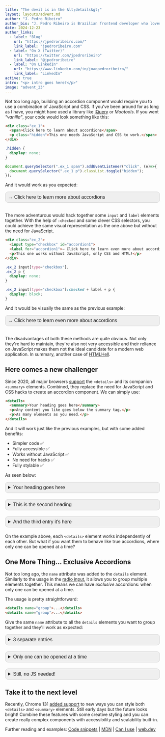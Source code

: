 ```yaml
---
title: "The devil is in the &lt;details&gt;"
layout: layouts/advent.md
author: "J. Pedro Ribeiro"
author_bio: "J. Pedro Ribeiro is Brazilian frontend developer who loves to build performant sites and apps that deliver great user experience."
date: 2024-12-23
author_links:
  - label: "Blog"
    url: "https://jpedroribeiro.com/"
    link_label: "jpedroribeiro.com"
  - label: "On X (Twitter)"
    url: "https://twitter.com/jpedroribeiro"
    link_label: "@jpedroribeiro"
  - label: "On LinkedIn"
    url: "https://www.linkedin.com/in/joaopedroribeiro/"
    link_label: "LinkedIn"
active: true
intro: "<p> intro goes here?</p>"
image: "advent_23"
---
```


Not too long ago, building an accordion component would require you to use a combination of JavaScript and CSS. If you've been around for as long as I have, you might have used a library like [jQuery](https://jqueryui.com/accordion/) or _Mootools_.
If you went *"vanilla"*, your code would look something like this:


```html
<div class="ex_1">
  <span>Click here to learn about accordions</span>
  <p class="hidden">This one needs JavaScript and CSS to work.</span>
</div>
```

  ```css
.hidden {
    display: none; 
}
```

```js 
document.querySelector(".ex_1 span").addEventListener("click", (e)=>{
  document.querySelector(".ex_1 p").classList.toggle("hidden");
});
```

And it would work as you expected:
<style>
.ex_1 {
  font-family: sans-serif;
  font-size: 16px;
  border: 1px solid #ccc;
  background: #efefef;
  padding: 8px;
  border-radius: 10px;
  margin-bottom: 32px;
}
</style>
<style>
.ex_1 span {
  cursor: pointer;
}
</style>
<style>
.ex_1 p {
  margin: 8px 0 0;
}
</style>
<style>
.ex_1 .hidden {
  display: none;
}
</style>
<div class="ex_1">
  <span>→ Click here to learn more about accordions</span>
  <p class="hidden">This one needs JavaScript and CSS to work. Click the heading again to close it.</p>
</div>
<script>
document.querySelector(".ex_1 span").addEventListener("click", ()=>{
  document.querySelector(".ex_1 p").classList.toggle("hidden");
});
</script>

The more adventurous would hack together some `input` and `label` elements together. With the help of `:checked` and some clever
CSS selectors, you could achieve the same visual representation as the one above but without the need for JavaScript.

```html
<div class="ex_2">
  <input type="checkbox" id="accordion1">
  <label for="accordion1">→ Click here to learn even more about accordions</label>
  <p>This one works without JavaScript, only CSS and HTML!</p>
</div>
```

```css
.ex_2 input[type="checkbox"],
.ex_2 p {
  display: none;
}

.ex_2 input[type="checkbox"]:checked + label + p {
  display: block;
}
```

And it would be visually the same as the previous example:

<style>
.ex_2 input[type="checkbox"],
.ex_2 p {
  display: none;
}
</style>
<style>
.ex_2 input[type="checkbox"]:checked + label + p {
  display: block;
}
</style>
<style>
.ex_2 label {
  cursor: pointer;
  font-weight: normal;
}
</style>
<div class="ex_2 ex_1">
  <input type="checkbox" id="accordion1">
  <label for="accordion1">→ Click here to learn even more about accordions</label>
  <p>This one works without JavaScript, only CSS and HTML!</p>
</div>

The disadvantages of both these methods are quite obvious. Not only they're hard to maintain, they're also not very accessible and their reliance on JavaScript makes them not the ideal candidate for a modern web application.
In summary, another case of [HTMLHell](https://www.htmhell.dev).


## Here comes a new challenger

Since 2020, all major browsers [support](https://developer.mozilla.org/en-US/docs/Web/HTML/Element/details#browser_compatibility) the `<details>` and its companion `<summary>` elements. Combined, they replace the need for JavaScript and CSS hacks to create an accordion component.
We can simply use:

```html
<details>
  <summary>Your heading goes here</summary>
  <p>Any content you like goes below the summary tag.</p>
  <p>As many elements as you need.</p>
</details>
```
And it will work just like the previous examples, but with some added benefits:
* Simpler code ✅
* Fully accessible ✅
* Works without JavaScript ✅
* No need for hacks ✅
* Fully stylable ✅

As seen below:

<style>
.styled {
  border: 1px solid #ccc;
  background: #efefef;
  padding: 8px;
  border-radius: 10px;
  margin-bottom: 20px;
}</style>

<style>
.styled summary {
font-family: sans-serif;
font-size: 16px;
  cursor: pointer;
  font-weight: normal;
}
</style>

<style>
.styled p {
font-family: sans-serif;
font-size: 14px;
  margin: 8px 0;
}
</style>

<details class="styled">
  <summary>Your heading goes here</summary>
  <p>Any content you like goes below the summary tag.</p>
  <p>As many elements as you need.</p>
</details>

<details class="styled">
  <summary>This is the second heading</summary>
  <p>Any content you like goes below the summary tag.</p>
  <p>As many elements as you need.</p>
</details>

<details class="styled">
  <summary>And the third entry it's here</summary>
  <p>Any content you like goes below the summary tag.</p>
  <p>As many elements as you need.</p>
</details>

On the example above, each `<details>` element works independently of each other. But what if you want them to behave like true accordions, where only one can be opened at a time?

## One More Thing... Exclusive Accordions

Not too long ago, the `name` attribute was added to the `details` element. 
Similarly to the usage in the [radio input](https://developer.mozilla.org/en-US/docs/Web/HTML/Element/input/radio), it allows you to group multiple elements together. This means we can have _exclusive_ accordions: when only one can be opened at a time.

The usage is pretty straightforward:

```html
<details name="group">...</details>
<details name="group">...</details>
```
Give the same `name` attribute to all the `details` elements you want to group together and they'll work as expected:
<style>
.styled {
  border: 1px solid #ccc;
  background: #efefef;
  padding: 8px;
  border-radius: 10px;
  margin-bottom: 20px;
}</style>

<style>
.styled summary {
font-family: sans-serif;
font-size: 16px;
  cursor: pointer;
  font-weight: normal;
}
</style>

<style>
.styled p {
font-family: sans-serif;
font-size: 14px;
  margin: 8px 0;
}
</style>

<details name="group" class="styled">
  <summary>3 separate entries</summary>
  <p>First block content.</p>
  <p>End of first block.</p>
</details>
<details name="group" class="styled">
  <summary>Only one can be opened at a time</summary>
  <p>Second block content.</p>
  <p>End of second block.</p>
</details>
<details name="group" class="styled">
  <summary>Still, no JS needed!</summary>
  <p>Third block content.</p>
  <p>End of third block.</p>
</details>

## Take it to the next level
Recently, Chrome 131 [added support](https://developer.chrome.com/blog/styling-details) to new ways you can style both `<details>` and `<summary>` elements. Still early days but the future looks bright!
Combine these features with some creative styling and you can create really complex components with accessibility and scalability built-in.

Further reading and examples:
[Code snippets](https://codepen.io/jpedroribeiro/pen/YzmxNYx) | [MDN](https://developer.mozilla.org/en-US/docs/Web/HTML/Element/details) | [Can I use](https://caniuse.com/details) | [web.dev](https://web.dev/learn/html/details)
